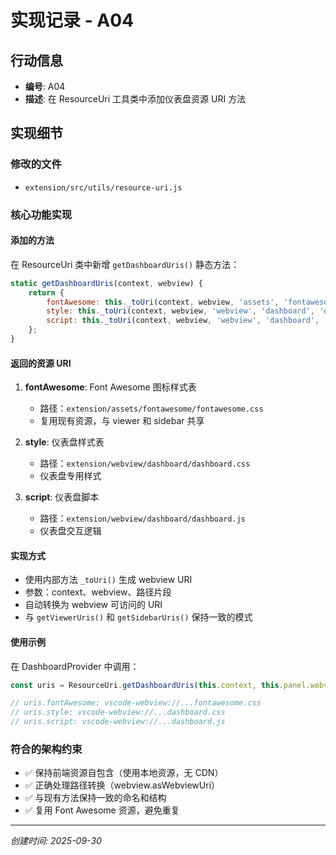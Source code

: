 # 实现记录 - A04

## 行动信息
- **编号**: A04
- **描述**: 在 ResourceUri 工具类中添加仪表盘资源 URI 方法

## 实现细节

### 修改的文件
- `extension/src/utils/resource-uri.js`

### 核心功能实现

#### 添加的方法
在 ResourceUri 类中新增 `getDashboardUris()` 静态方法：

```javascript
static getDashboardUris(context, webview) {
    return {
        fontAwesome: this._toUri(context, webview, 'assets', 'fontawesome', 'fontawesome.css'),
        style: this._toUri(context, webview, 'webview', 'dashboard', 'dashboard.css'),
        script: this._toUri(context, webview, 'webview', 'dashboard', 'dashboard.js')
    };
}
```

#### 返回的资源 URI
1. **fontAwesome**: Font Awesome 图标样式表
   - 路径：`extension/assets/fontawesome/fontawesome.css`
   - 复用现有资源，与 viewer 和 sidebar 共享

2. **style**: 仪表盘样式表
   - 路径：`extension/webview/dashboard/dashboard.css`
   - 仪表盘专用样式

3. **script**: 仪表盘脚本
   - 路径：`extension/webview/dashboard/dashboard.js`
   - 仪表盘交互逻辑

#### 实现方式
- 使用内部方法 `_toUri()` 生成 webview URI
- 参数：context、webview、路径片段
- 自动转换为 webview 可访问的 URI
- 与 `getViewerUris()` 和 `getSidebarUris()` 保持一致的模式

#### 使用示例
在 DashboardProvider 中调用：

```javascript
const uris = ResourceUri.getDashboardUris(this.context, this.panel.webview);

// uris.fontAwesome: vscode-webview://...fontawesome.css
// uris.style: vscode-webview://...dashboard.css
// uris.script: vscode-webview://...dashboard.js
```

### 符合的架构约束
- ✅ 保持前端资源自包含（使用本地资源，无 CDN）
- ✅ 正确处理路径转换（webview.asWebviewUri）
- ✅ 与现有方法保持一致的命名和结构
- ✅ 复用 Font Awesome 资源，避免重复

---
*创建时间: 2025-09-30*